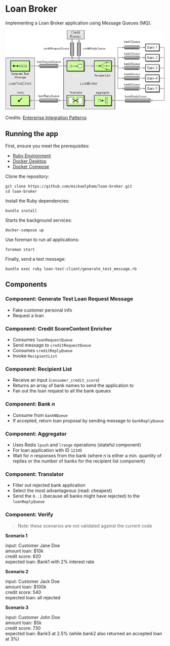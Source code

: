 # Loan Broker

Implementing a Loan Broker application using Message Queues (MQ).

![implementation using queues](./asynchronous-using-mq.gif)

Credits:
[Enterprise Integration Patterns](https://www.enterpriseintegrationpatterns.com/patterns/messaging/ComposedMessagingMSMQ.html)

## Running the app

First, ensure you meet the prerequisites:

- [Ruby Environment](http://www.ruby-lang.org/en/)
- [Docker Desktop](https://www.docker.com/products/docker-desktop)
- [Docker Compose](https://docs.docker.com/compose/install/)

Clone the repository:

```
git clone https://github.com/mickaelpham/loan-broker.git
cd loan-broker
```

Install the Ruby dependencies:

    bundle install

Starts the background services:

    docker-compose up

Use foreman to run all applications:

    foreman start

Finally, send a test message:

    bundle exec ruby loan-test-client/generate_test_message.rb

## Components

### Component: Generate Test Loan Request Message

- Fake customer personal info
- Request a loan

### Component: Credit ScoreContent Enricher

- Consumes `loanRequestQueue`
- Send message to `creditRequestQueue`
- Consumes `creditReplyQueue`
- Invoke `RecipientList`

### Component: Recipient List

- Receive an input (`consumer_credit_score`)
- Returns an array of bank names to send the application to
- Fan out the loan request to all the bank queues

### Component: Bank _n_

- Consume from `bankNQueue`
- If accepted, return loan proposal by sending message to `bankReplyQueue`

### Component: Aggregator

- Uses Redis `lpush` and `lrange` operations (stateful component)
- For loan application with ID `12345`
- Wait for _n_ responses from the bank (where _n_ is either a min. quantity of
  replies or the number of banks for the recipient list component)

### Component: Translator

- Filter out rejected bank application
- Select the most advantageous (read: cheapest)
- Send the `0..1` (because all banks might have rejected) to the
  `loanReplyQueue`

### Component: Verify

> Note: these scenarios are not validated against the current code

**Scenario 1**

input: Customer Jane Doe\
amount loan: \$10k\
credit score: 820\
expected loan: Bank1 with 2% interest rate

**Scenario 2**

input: Customer Jack Doe\
amount loan: \$100k\
credit score: 540\
expected loan: all rejected

**Scenario 3**

input: Customer John Doe\
amount loan: \$5k\
credit score: 730\
expected loan: Bank3 at 2.5% (while bank2 also returned an accepted loan at 3%)
